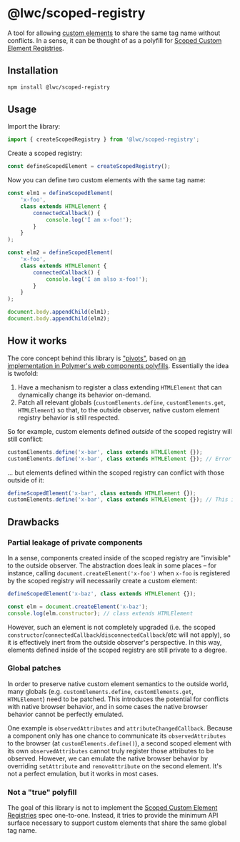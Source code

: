 # @lwc/scoped-registry

A tool for allowing [custom elements](https://developer.mozilla.org/en-US/docs/Web/Web_Components/Using_custom_elements) to share the same tag name without conflicts. In a sense, it can be thought of as a polyfill for [Scoped Custom Element Registries](https://github.com/WICG/webcomponents/blob/gh-pages/proposals/Scoped-Custom-Element-Registries.md).

## Installation

```sh
npm install @lwc/scoped-registry
```

## Usage

Import the library:

```js
import { createScopedRegistry } from '@lwc/scoped-registry';
```

Create a scoped registry:

```js
const defineScopedElement = createScopedRegistry();
```

Now you can define two custom elements with the same tag name:

```js
const elm1 = defineScopedElement(
    'x-foo',
    class extends HTMLElement {
        connectedCallback() {
            console.log('I am x-foo!');
        }
    }
);

const elm2 = defineScopedElement(
    'x-foo',
    class extends HTMLElement {
        connectedCallback() {
            console.log('I am also x-foo!');
        }
    }
);

document.body.appendChild(elm1);
document.body.appendChild(elm2);
```

## How it works

The core concept behind this library is ["pivots"](https://github.com/caridy/redefine-custom-elements), based on [an implementation in Polymer's web components polyfills](https://github.com/webcomponents/polyfills/blob/ee1db33d70400c89f0c7255f78d889c9b8eb88a7/packages/scoped-custom-element-registry/src/scoped-custom-element-registry.js). Essentially the idea is twofold:

1. Have a mechanism to register a class extending `HTMLElement` that can dynamically change its behavior on-demand.
2. Patch all relevant globals (`customElements.define`, `customElements.get`, `HTMLElement`) so that, to the outside observer, native custom element registry behavior is still respected.

So for example, custom elements defined _outside_ of the scoped registry will still conflict:

```js
customElements.define('x-bar', class extends HTMLElement {});
customElements.define('x-bar', class extends HTMLElement {}); // Error
```

... but elements defined within the scoped registry can conflict with those outside of it:

```js
defineScopedElement('x-bar', class extends HTMLElement {});
customElements.define('x-bar', class extends HTMLElement {}); // This is fine
```

## Drawbacks

### Partial leakage of private components

In a sense, components created inside of the scoped registry are "invisible" to the outside observer. The abstraction does leak in some places – for instance, calling `document.createElement('x-foo')` when `x-foo` is registered by the scoped registry will necessarily create a custom element:

```js
defineScopedElement('x-baz', class extends HTMLElement {});

const elm = document.createElement('x-baz');
console.log(elm.constructor); // class extends HTMLElement
```

However, such an element is not completely upgraded (i.e. the scoped `constructor`/`connectedCallback`/`disconnectedCallback`/etc will not apply), so it is effectively inert from the outside observer's perspective. In this way, elements defined inside of the scoped registry are still private to a degree.

### Global patches

In order to preserve native custom element semantics to the outside world, many globals (e.g. `customElements.define`, `customElements.get`, `HTMLElement`) need to be patched. This introduces the potential for conflicts with native browser behavior, and in some cases the native browser behavior cannot be perfectly emulated.

One example is `observedAttributes` and `attributeChangedCallback`. Because a component only has one chance to communicate its `observedAttributes` to the browser (at `customElements.define()`), a second scoped element with its own `observedAttributes` cannot truly register those attributes to be observed. However, we can emulate the native browser behavior by overriding `setAttribute` and `removeAttribute` on the second element. It's not a perfect emulation, but it works in most cases.

### Not a "true" polyfill

The goal of this library is not to implement the [Scoped Custom Element Registries](https://github.com/WICG/webcomponents/blob/gh-pages/proposals/Scoped-Custom-Element-Registries.md) spec one-to-one. Instead, it tries to provide the minimum API surface necessary to support custom elements that share the same global tag name.
